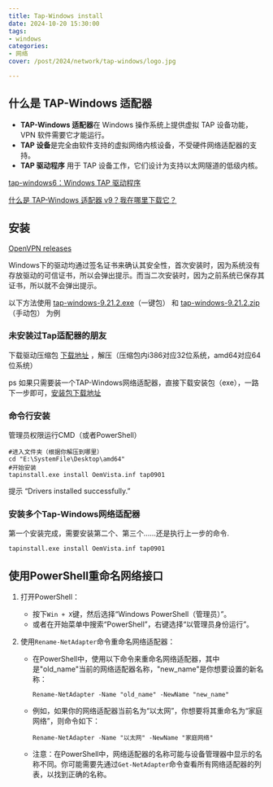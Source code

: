 ```yaml
---
title: Tap-Windows install
date: 2024-10-20 15:30:00
tags:
- windows
categories:
- 网络
cover: /post/2024/network/tap-windows/logo.jpg

---
```






## 什么是 TAP-Windows 适配器

- **TAP-Windows 适配器**在 Windows 操作系统上提供虚拟 TAP 设备功能，VPN 软件需要它才能运行。
- **TAP 设备**是完全由软件支持的虚拟网络内核设备，不受硬件网络适配器的支持。
- **TAP 驱动程序** 用于 TAP 设备工作，它们设计为支持以太网隧道的低级内核。

[tap-windows6：Windows TAP 驱动程序](https://github.com/OpenVPN/tap-windows6)

[什么是 TAP-Windows 适配器 v9？我在哪里下载它？](https://cn.windows-office.net/?p=14257)



## 安装

[OpenVPN releases](https://build.openvpn.net/downloads/releases/)



Windows下的驱动均通过签名证书来确认其安全性，首次安装时，因为系统没有存放驱动的可信证书，所以会弹出提示。而当二次安装时，因为之前系统已保存其证书，所以就不会弹出提示。

以下方法使用 [tap-windows-9.21.2.exe](http://build.openvpn.net/downloads/releases/tap-windows-9.21.2.exe)（一键包） 和 [tap-windows-9.21.2.zip](http://build.openvpn.net/downloads/releases/tap-windows-9.21.2.zip)（手动包） 为例



### 未安装过Tap适配器的朋友

下载驱动压缩包 [下载地址](http://build.openvpn.net/downloads/releases/tap-windows-9.21.2.zip) ，解压（压缩包内i386对应32位系统，amd64对应64位系统）

ps 如果只需要装一个TAP-Windows网络适配器，直接下载安装包（exe），一路下一步即可，[安装包下载地址](http://build.openvpn.net/downloads/releases/tap-windows-9.21.2.exe)

### 命令行安装

管理员权限运行CMD（或者PowerShell）

```
#进入文件夹（根据你解压到哪里）
cd "E:\SystemFile\Desktop\amd64"
#开始安装
tapinstall.exe install OemVista.inf tap0901
```

提示 “Drivers installed successfully.”

### 安装多个Tap-Windows网络适配器

第一个安装完成，需要安装第二个、第三个……还是执行上一步的命令.

```
tapinstall.exe install OemVista.inf tap0901
```

## 使用PowerShell重命名网络接口

1. 打开PowerShell：

   - 按下`Win + X`键，然后选择“Windows PowerShell（管理员）”。
   - 或者在开始菜单中搜索“PowerShell”，右键选择“以管理员身份运行”。

2. 使用`Rename-NetAdapter`命令重命名网络适配器：

   - 在PowerShell中，使用以下命令来重命名网络适配器，其中是"old_name"当前的网络适配器名称，"new_name"是你想要设置的新名称：

     ```text
     Rename-NetAdapter -Name "old_name" -NewName "new_name"
     ```

   - 例如，如果你的网络适配器当前名为“以太网”，你想要将其重命名为“家庭网络”，则命令如下：

     ```text
     Rename-NetAdapter -Name "以太网" -NewName "家庭网络"
     ```

   - 注意：在PowerShell中，网络适配器的名称可能与设备管理器中显示的名称不同。你可能需要先通过`Get-NetAdapter`命令查看所有网络适配器的列表，以找到正确的名称。